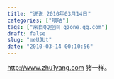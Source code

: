 ```yaml
---
title: "说说 2010年03月14日"
categories: ["嘀咕"]
tags: ["来自QQ空间 qzone.qq.com"]
draft: false
slug: "meUJUt"
date: "2010-03-14 00:10:56"
---
```


http://www.zhu1yang.com 猪一样。
